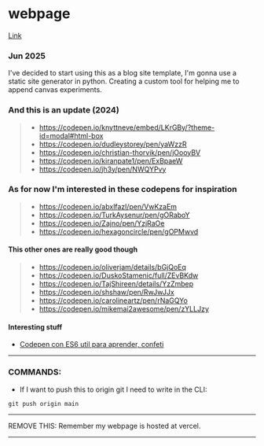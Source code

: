# webpage

[Link](https://muyyii.github.io/webpage/index.html)

### Jun 2025 
I've decided to start using this as a blog site template, I'm gonna use a static site
generator in python. Creating a custom tool for helping me to append canvas experiments.

### And this is an update (2024)
> - https://codepen.io/knyttneve/embed/LKrGBy/?theme-id=modal#html-box
> - https://codepen.io/dudleystorey/pen/yaWzzR
> - https://codepen.io/christian-thorvik/pen/jOooyBV
> - https://codepen.io/kiranpate1/pen/ExBpaeW
> - https://codepen.io/jh3y/pen/NWQYPvy

### As for now I'm interested in these codepens for inspiration

> - https://codepen.io/abxlfazl/pen/VwKzaEm
> - https://codepen.io/TurkAysenur/pen/gORaboY
> - https://codepen.io/Zajno/pen/YzjRaOe
> - https://codepen.io/hexagoncircle/pen/gOPMwvd 

#### This other ones are really good though

> - https://codepen.io/oliverjam/details/bGjQoEq 
> - https://codepen.io/DuskoStamenic/full/ZEvBKdw 
> - https://codepen.io/TajShireen/details/YzZmbep 
> - https://codepen.io/shshaw/pen/RwJwJJx 
> - https://codepen.io/carolineartz/pen/rNaGQYo 
> - https://codepen.io/mikemai2awesome/pen/zYLLJzy 

#### Interesting stuff
- [Codepen con ES6 util para aprender, confeti](https://codepen.io/killroy/pen/ZEMxMdr?editors=1010)

---
### COMMANDS:

- If I want to push this to origin git I need to write in the CLI: 

`git push origin main`

--- 

REMOVE THIS:
    Remember my webpage is hosted at vercel.

---



